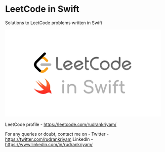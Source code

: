 # LeetCode in Swift
 Solutions to LeetCode problems written in Swift
 
 ![Leetcode](./LeetCode-in-Swift.jpg?style=centerme)

LeetCode profile - https://leetcode.com/rudrankriyam/

For any queries or doubt, contact me on - 
Twitter - https://twitter.com/rudrankriyam
LinkedIn - https://www.linkedin.com/in/rudrankriyam/
